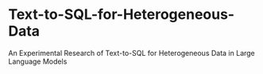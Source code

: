 # Text-to-SQL-for-Heterogeneous-Data
An Experimental Research of Text-to-SQL for Heterogeneous Data in Large Language Models
